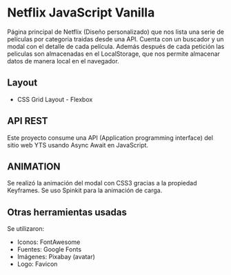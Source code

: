 # Netflix JavaScript Vanilla
Página principal de Netflix (Diseño personalizado) que nos lista una serie de películas por categoria traidas desde una API. Cuenta con un buscador y un modal con el detalle de cada película. Además después de cada petición las peliculas son almacenadas en el LocalStorage, que nos permite almacenar datos de manera local en el navegador.
## Layout
* CSS Grid Layout - Flexbox
## API REST
Este proyecto consume una API (Application programming interface) del sitio web YTS usando Async Await en JavaScript.
## ANIMATION
Se realizó la animación del modal con CSS3 gracias a la propiedad Keyframes.
Se uso Spinkit para la animación de carga. 
## Otras herramientas usadas
Se utilizaron:
* Iconos: FontAwesome
* Fuentes: Google Fonts
* Imágenes: Pixabay (avatar)
* Logo: Favicon